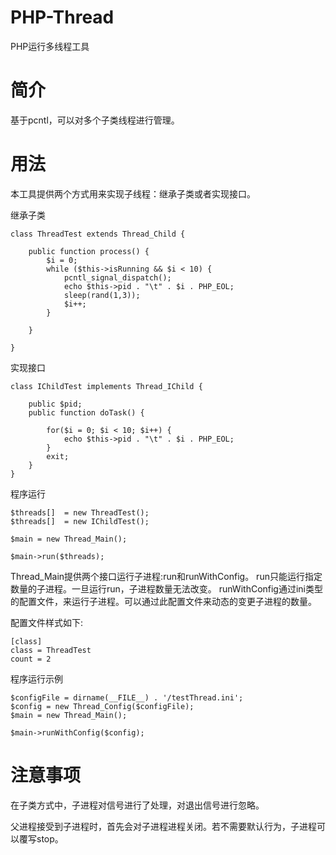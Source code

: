 PHP-Thread
==========
PHP运行多线程工具

# 简介

基于pcntl，可以对多个子类线程进行管理。

# 用法

本工具提供两个方式用来实现子线程：继承子类或者实现接口。

继承子类

```
class ThreadTest extends Thread_Child {

    public function process() {
        $i = 0;
        while ($this->isRunning && $i < 10) {
            pcntl_signal_dispatch();
            echo $this->pid . "\t" . $i . PHP_EOL;
            sleep(rand(1,3));
            $i++;
        }

    }

}
```
实现接口

```
class IChildTest implements Thread_IChild {
    
    public $pid;
    public function doTask() {
        
        for($i = 0; $i < 10; $i++) {
            echo $this->pid . "\t" . $i . PHP_EOL;
        }
        exit;
    }
}
```

程序运行

```
$threads[]  = new ThreadTest();
$threads[]  = new IChildTest();

$main = new Thread_Main();

$main->run($threads);
```

Thread_Main提供两个接口运行子进程:run和runWithConfig。
run只能运行指定数量的子进程。一旦运行run，子进程数量无法改变。
runWithConfig通过ini类型的配置文件，来运行子进程。可以通过此配置文件来动态的变更子进程的数量。

配置文件样式如下:

```
[class]
class = ThreadTest
count = 2 
```

程序运行示例

```
$configFile = dirname(__FILE__) . '/testThread.ini';
$config = new Thread_Config($configFile);
$main = new Thread_Main();

$main->runWithConfig($config);
```
# 注意事项

在子类方式中，子进程对信号进行了处理，对退出信号进行忽略。

父进程接受到子进程时，首先会对子进程进程关闭。若不需要默认行为，子进程可以覆写stop。
